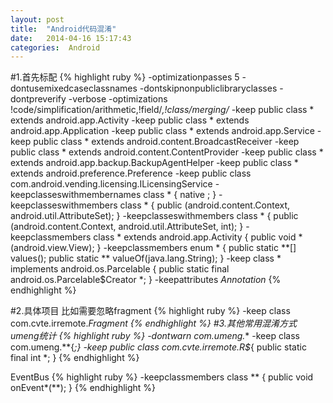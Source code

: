```yaml
---
layout: post
title:  "Android代码混淆"
date:   2014-04-16 15:17:43
categories:  Android
---
```



#1.首先标配
{% highlight ruby %}
-optimizationpasses 5
-dontusemixedcaseclassnames
-dontskipnonpubliclibraryclasses
-dontpreverify
-verbose
-optimizations !code/simplification/arithmetic,!field/*,!class/merging/*
-keep public class * extends android.app.Activity
-keep public class * extends android.app.Application
-keep public class * extends android.app.Service
-keep public class * extends android.content.BroadcastReceiver
-keep public class * extends android.content.ContentProvider
-keep public class * extends android.app.backup.BackupAgentHelper
-keep public class * extends android.preference.Preference
-keep public class com.android.vending.licensing.ILicensingService
-keepclasseswithmembernames class * {
    native <methods>;
}
-keepclasseswithmembers class * {
    public <init>(android.content.Context, android.util.AttributeSet);
}
-keepclasseswithmembers class * {
    public <init>(android.content.Context, android.util.AttributeSet, int);
}
-keepclassmembers class * extends android.app.Activity {
   public void *(android.view.View);
}
-keepclassmembers enum * {
    public static **[] values();
    public static ** valueOf(java.lang.String);
}
-keep class * implements android.os.Parcelable {
  public static final android.os.Parcelable$Creator *;
}
-keepattributes *Annotation*
{% endhighlight %}


#2.具体项目
比如需要忽略fragment
{% highlight ruby %}
-keep class com.cvte.irremote.*Fragment
{% endhighlight %}
#3.其他常用混淆方式
umeng统计
{% highlight ruby %}
-dontwarn com.umeng.**
-keep class com.umeng.**{*;}
-keep public class com.cvte.irremote.R$*{
    public static final int *;
}
{% endhighlight %}


EventBus
{% highlight ruby %}
-keepclassmembers class ** {
    public void onEvent*(**);
}
{% endhighlight %}
